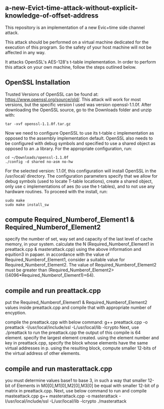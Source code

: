 ## a-new-Evict-time-attack-without-explicit-knowledge-of-offset-address
This repository is an implementation of a new Evic+time side channel attack. 

This attack should be performed on a virtual machine dedicated for the execution of this program. So the safety of your
host machine will not be affected in any way.

It attacks OpenSSL's AES-128's t-table implementation. In order to perform this attack on your own machine,
follow the steps outlined below.

## OpenSSL Installation

Trusted Versions of OpenSSL can be found at: https://www.openssl.org/source/old/. This attack will work for most
versions, but the specific version I used was version openssl-1.1.0f. After downloading the OpenSSL source, go to
the Downloads folder and unzip with:

    tar -xvf openssl-1.1.0f.tar.gz

Now we need to configure OpenSSL to use its t-table c implementation as opposed to the assembly implementation default.
OpenSSL also needs to be configured with debug symbols and specified to use a shared object as opposed to an .a library.
For the appropriate configuration, run:

    cd ~/Downloads/openssl-1.1.0f
    ./config -d shared no-asm no-hw
    
For the selected version: 1.1.0f, this configuration will install OpenSSL in the /usr/local/ directory. The configuration parameters specify
that we allow for debug symbols (used to locate T-table locations), create a shared object, only use c implementations of aes
(to use the t-tables), and to not use any hardware routines. To proceed with the install, run:

    sudo make
    sudo make install_sw
## compute Required_Numberof_Element1 & Required_Numberof_Element2
specify the number of set, way set and capacity of the last level of cache memory, in your system.
calculate the N (Required_Numberof_Element1 in preattack.cpp & masterattack.cpp) using the above information and equition3 in papaer.
in accordance with the value of Required_Numberof_Element1, consider a suitable value for Required_Numberof_Element2. The value of Required_Numberof_Element2 must be greater than (Required_Numberof_Element2>((4096*Required_Numberof_Element1)+64).
## compile and run preattack.cpp
put the Required_Numberof_Element1 & Required_Numberof_Element2 values inside preattack.cpp and compile that with appropriate number of encyption.

compile the preattack.cpp with below command:
g++ preattack.cpp -o preattack -I/usr/local/include/ssl -L/usr/local/lib -lcrypto
Next, use ./preattack to run the preattack.cpp
the output of this compile is 64 element.
specify the largest element created. using the element number and key in preattack.cpp, specify the block whose elements have the same virtual addresses in p. using the resulting block, compute smaller 12-bits of the virtual address of other elements.

## compile and run masterattack.cpp 
you must determine values base1 to base 3, in such a way that smaller 12-bit of Elements in M0[0],M1[0],M2[0],M3[0] be equal with smaller 12-bit of p matrix in preattack.cpp. 
Next, use below command to run and compile masteattack.cpp
g++ masterattack.cpp -o masterattack -I/usr/local/include/ssl -L/usr/local/lib -lcrypto
./masterattack





